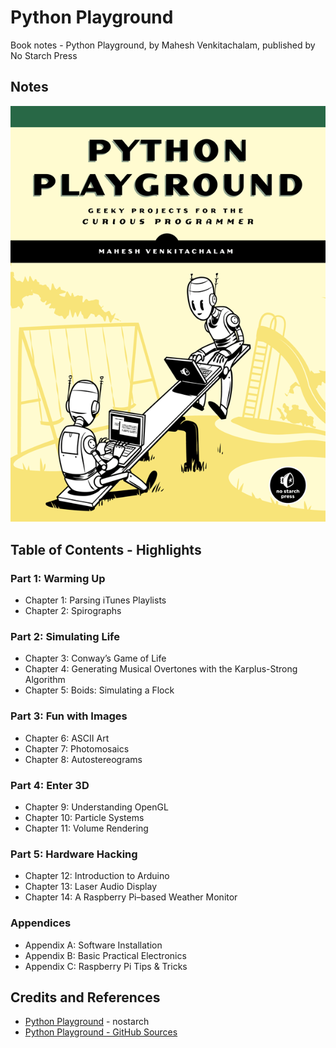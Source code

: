 # Python Playground

Book notes - Python Playground, by Mahesh Venkitachalam, published by No Starch Press

## Notes

[![cover](./assets/cover.png)](https://nostarch.com/pythonplayground)

## Table of Contents - Highlights

### Part 1: Warming Up

* Chapter 1: Parsing iTunes Playlists
* Chapter 2: Spirographs

### Part 2: Simulating Life

* Chapter 3: Conway’s Game of Life
* Chapter 4: Generating Musical Overtones with the Karplus-Strong Algorithm
* Chapter 5: Boids: Simulating a Flock

### Part 3: Fun with Images

* Chapter 6: ASCII Art
* Chapter 7: Photomosaics
* Chapter 8: Autostereograms

### Part 4: Enter 3D

* Chapter 9: Understanding OpenGL
* Chapter 10: Particle Systems
* Chapter 11: Volume Rendering

### Part 5: Hardware Hacking

* Chapter 12: Introduction to Arduino
* Chapter 13: Laser Audio Display
* Chapter 14: A Raspberry Pi–based Weather Monitor

### Appendices

* Appendix A: Software Installation
* Appendix B: Basic Practical Electronics
* Appendix C: Raspberry Pi Tips & Tricks

## Credits and References

* [Python Playground](https://nostarch.com/pythonplayground) - nostarch
* [Python Playground - GitHub Sources](https://github.com/electronut/pp/)
